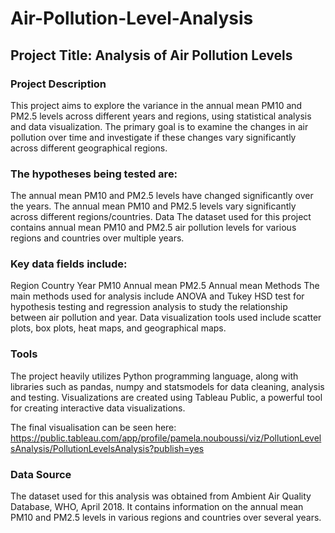 # Air-Pollution-Level-Analysis
## Project Title: Analysis of Air Pollution Levels
### Project Description
This project aims to explore the variance in the annual mean PM10 and PM2.5 levels across different years and regions, using statistical analysis and data visualization. The primary goal is to examine the changes in air pollution over time and investigate if these changes vary significantly across different geographical regions.

### The hypotheses being tested are:

The annual mean PM10 and PM2.5 levels have changed significantly over the years.
The annual mean PM10 and PM2.5 levels vary significantly across different regions/countries.
Data
The dataset used for this project contains annual mean PM10 and PM2.5 air pollution levels for various regions and countries over multiple years.

### Key data fields include:

Region
Country
Year
PM10 Annual mean
PM2.5 Annual mean
Methods
The main methods used for analysis include ANOVA and Tukey HSD test for hypothesis testing and regression analysis to study the relationship between air pollution and year. Data visualization tools used include scatter plots, box plots, heat maps, and geographical maps.

### Tools
The project heavily utilizes Python programming language, along with libraries such as pandas, numpy and statsmodels for data cleaning, analysis and testing. Visualizations are created using Tableau Public, a powerful tool for creating interactive data visualizations.

The final visualisation can be seen here: https://public.tableau.com/app/profile/pamela.nouboussi/viz/PollutionLevelsAnalysis/PollutionLevelsAnalysis?publish=yes

### Data Source
The dataset used for this analysis was obtained from Ambient Air Quality Database, WHO, April 2018.
It contains information on the annual mean PM10 and PM2.5 levels in various regions and countries over several years.
